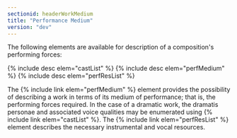 ```yaml
---
sectionid: headerWorkMedium
title: "Performance Medium"
version: "dev"
---
```


The following elements are available for description of a composition's performing forces:

  
{% include desc elem="castList" %} 
{% include desc elem="perfMedium" %} 
{% include desc elem="perfResList" %} 
 

The {% include link elem="perfMedium" %} element provides the possibility of describing a work in terms of its medium of performance; that is, the performing forces required. In the case of a dramatic work, the dramatis personae and associated voice qualities may be enumerated using {% include link elem="castList" %}. The {% include link elem="perfResList" %} element describes the necessary instrumental and vocal resources.
